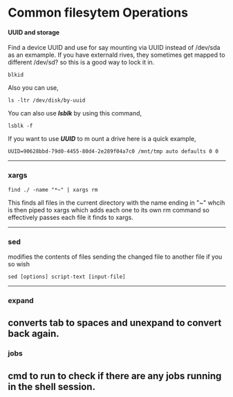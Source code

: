 # Common filesytem Operations

#### UUID and storage

Find a device UUID and use for say mounting via UUID instead of /dev/sda as an exmample. If you have externald rives, they sometimes get mapped to different /dev/sd? so this is a good way to lock it in.

```
blkid
```

Also you can use,

```
ls -ltr /dev/disk/by-uuid
```

You can also use ***lsblk*** by using this command,

```
lsblk -f
```

If you want to use ***UUID*** to m ount a drive here is a quick example,

```
UUID=90628bbd-79d0-4455-80d4-2e289f04a7c0 /mnt/tmp auto defaults 0 0
```
---
### xargs

```
find ./ -name "*~" | xargs rm
```
This finds all files in the current directory with the name ending in "~" whcih is then piped to xargs which adds each one to its own rm command so effectively passes each file it finds to xargs.

---
### sed
modifies the contents of files sending the changed file to another file if you so wish  
```
sed [options] script-text [input-file]
```
---
### expand
converts tab to spaces and **unexpand** to convert back again.
---
### jobs
cmd to run to check if there are any jobs running in the shell session.
---
### 
